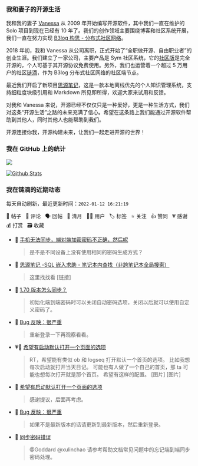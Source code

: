 ### 我和妻子的开源生活

我和我的妻子 [Vanessa](https://github.com/Vanessa219) 从 2009 年开始编写开源软件，其中我们一直在维护的 Solo 项目到现在已经有 10 年了。我们的创作领域主要围绕博客和社区系统开展，我们一直在努力实现 [B3log 构思 - 分布式社区网络](https://ld246.com/article/1546941897596)。

2018 年初，我和 Vanessa 从公司离职，正式开始了“全职做开源、自由职业者”的创业生涯。我们建立了一家公司，主要产品是 Sym 社区系统，它的[社区版](https://github.com/88250/symphony)是完全开源的，个人可基于其开源协议免费使用。另外，我们也运营着一个超过 5 万用户的社区[链滴](https://ld246.com)，作为 B3log 分布式社区网络的社区端节点。

最近我们开启了新项目[思源笔记](https://github.com/siyuan-note/siyuan)，这是一款本地离线优先的个人知识管理系统，支持细粒度块级引用和 Markdown 所见即所得，欢迎大家来试用和反馈。

对我和 Vanessa 来说，开源已经不仅仅只是一种爱好，更是一种生活方式，我们对这条“开源生活”之路的未来充满了信心。希望在这条路上我们能通过开源软件帮助到其他人，同时其他人也能帮助到我们。

开源连接你我，开源构建未来，让我们一起走进开源的世界！

### 我在 GitHub 上的统计

<a title="Hits" target="_blank" href="https://github.com/88250/88250"><img src="https://hits.b3log.org/88250/88250.svg"></a>

[![Github Stats](https://github-readme-stats.vercel.app/api?username=88250&theme=tokyonight&show_icons=true)](https://github.com/88250)

<!--events start -->

### 我在链滴的近期动态

每天自动刷新，最近更新时间：`2022-01-12 16:21:19`

📝 帖子 &nbsp; 💬 评论 &nbsp; 🗣 回帖 &nbsp; 🌙 清月 &nbsp; 👨‍💻 用户 &nbsp; 🏷️ 标签 &nbsp; ⭐️ 关注 &nbsp; 👍 赞同 &nbsp; 💗 感谢 &nbsp; 💰 打赏 &nbsp; 🗃 收藏

* 💬 [手机无法同步，端对端加密密码不正确，然后呢](https://ld246.com/article/1641911972938/comment/1641965727758#comments)

  > 是不是不同设备上没有使用相同的密码生成方式？
* 💬 [思源笔记 -SQL 嵌入求助 - 笔记本内查找（非跨笔记本全局搜索）](https://ld246.com/article/1641957250419/comment/1641959123626#comments)

  > 这里找找看 [链接]
* 💬 [1.70 版本怎么同步？](https://ld246.com/article/1641912870481/comment/1641956702915#comments)

  > 初始化端到端密码时可以关闭自动密码选项，关闭以后就可以使用自定义密码了。
* 💬 [Bug 反映：很严重](https://ld246.com/article/1641954934101/comment/1641956620620#comments)

  > 重新登录一下再观察看看。
* 💗📝 [希望有启动默认打开一个页面的选项](https://ld246.com/article/1641953751173)

  > RT，希望能有类似 ob 和 logseq 打开默认一个首页的选项。 比如我想每次启动就打开当天日记。 可能也有人做了一个自己的首页，那 ta 可能也想每次打开就是那个首页。 希望有这样的配置。 [图片] [图片]
* 💬 [希望有启动默认打开一个页面的选项](https://ld246.com/article/1641953751173/comment/1641955178098#comments)

  > 感谢提议，后面再考虑。
* 💬 [Bug 反映：很严重](https://ld246.com/article/1641954934101/comment/1641955142087#comments)

  > 如果不是最新版本的话请更新到最新版本，然后重新登录。
* 💬 [同步密码错误](https://ld246.com/article/1641914285678/comment/1641954805081#comments)

  > @Goddard @xulinchao 请参考帮助文档常见问题中的忘记端到端同步密码处理。


<!--events end -->
